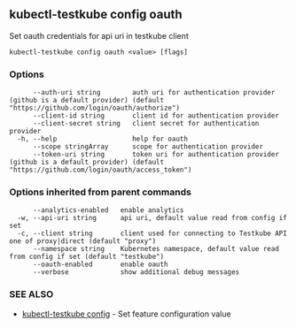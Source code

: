 ## kubectl-testkube config oauth

Set oauth credentials for api uri in testkube client

```
kubectl-testkube config oauth <value> [flags]
```

### Options

```
      --auth-uri string        auth uri for authentication provider (github is a default provider) (default "https://github.com/login/oauth/authorize")
      --client-id string       client id for authentication provider
      --client-secret string   client secret for authentication provider
  -h, --help                   help for oauth
      --scope stringArray      scope for authentication provider
      --token-uri string       token uri for authentication provider (github is a default provider) (default "https://github.com/login/oauth/access_token")
```

### Options inherited from parent commands

```
      --analytics-enabled   enable analytics
  -w, --api-uri string      api uri, default value read from config if set
  -c, --client string       client used for connecting to Testkube API one of proxy|direct (default "proxy")
      --namespace string    Kubernetes namespace, default value read from config if set (default "testkube")
      --oauth-enabled       enable oauth
      --verbose             show additional debug messages
```

### SEE ALSO

* [kubectl-testkube config](kubectl-testkube_config.md)	 - Set feature configuration value

